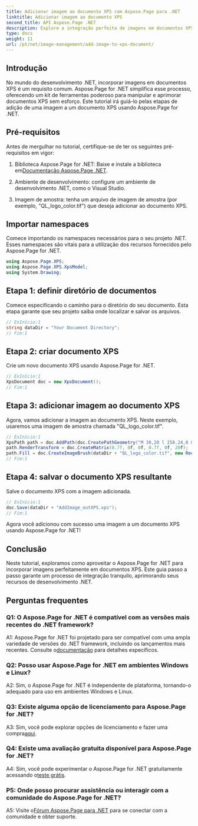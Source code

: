 ```yaml
---
title: Adicionar imagem ao documento XPS com Aspose.Page para .NET
linktitle: Adicionar imagem ao documento XPS
second_title: API Aspose.Page .NET
description: Explore a integração perfeita de imagens em documentos XPS com Aspose.Page for .NET. Siga nosso guia passo a passo para uma experiência de desenvolvimento tranquila.
type: docs
weight: 11
url: /pt/net/image-management/add-image-to-xps-document/
---
```

## Introdução

No mundo do desenvolvimento .NET, incorporar imagens em documentos XPS é um requisito comum. Aspose.Page for .NET simplifica esse processo, oferecendo um kit de ferramentas poderoso para manipular e aprimorar documentos XPS sem esforço. Este tutorial irá guiá-lo pelas etapas de adição de uma imagem a um documento XPS usando Aspose.Page for .NET.

## Pré-requisitos

Antes de mergulhar no tutorial, certifique-se de ter os seguintes pré-requisitos em vigor:

1.  Biblioteca Aspose.Page for .NET: Baixe e instale a biblioteca em[Documentação Aspose.Page .NET](https://reference.aspose.com/page/net/).

2. Ambiente de desenvolvimento: configure um ambiente de desenvolvimento .NET, como o Visual Studio.

3. Imagem de amostra: tenha um arquivo de imagem de amostra (por exemplo, "QL_logo_color.tif") que deseja adicionar ao documento XPS.

## Importar namespaces

Comece importando os namespaces necessários para o seu projeto .NET. Esses namespaces são vitais para a utilização dos recursos fornecidos pelo Aspose.Page for .NET.

```csharp
using Aspose.Page.XPS;
using Aspose.Page.XPS.XpsModel;
using System.Drawing;
```

## Etapa 1: definir diretório de documentos

Comece especificando o caminho para o diretório do seu documento. Esta etapa garante que seu projeto saiba onde localizar e salvar os arquivos.

```csharp
// ExInício:1
string dataDir = "Your Document Directory";
// Fim:1
```

## Etapa 2: criar documento XPS

Crie um novo documento XPS usando Aspose.Page for .NET.

```csharp
// ExInício:1
XpsDocument doc = new XpsDocument();
// Fim:1
```

## Etapa 3: adicionar imagem ao documento XPS

Agora, vamos adicionar a imagem ao documento XPS. Neste exemplo, usaremos uma imagem de amostra chamada "QL_logo_color.tif".

```csharp
// ExInício:1
XpsPath path = doc.AddPath(doc.CreatePathGeometry("M 30,20 l 258.24,0 0,56.64 -258.24,0 Z"));
path.RenderTransform = doc.CreateMatrix(0.7f, 0f, 0f, 0.7f, 0f, 20f);
path.Fill = doc.CreateImageBrush(dataDir + "QL_logo_color.tif", new RectangleF(0f, 0f, 258.24f, 56.64f), new RectangleF(50f, 20f, 193.68f, 42.48f));
// Fim:1
```

## Etapa 4: salvar o documento XPS resultante

Salve o documento XPS com a imagem adicionada.

```csharp
// ExInício:1
doc.Save(dataDir + "AddImage_outXPS.xps");
// Fim:1
```

Agora você adicionou com sucesso uma imagem a um documento XPS usando Aspose.Page for .NET!

## Conclusão

Neste tutorial, exploramos como aproveitar o Aspose.Page for .NET para incorporar imagens perfeitamente em documentos XPS. Este guia passo a passo garante um processo de integração tranquilo, aprimorando seus recursos de desenvolvimento .NET.

## Perguntas frequentes

### Q1: O Aspose.Page for .NET é compatível com as versões mais recentes do .NET framework?

 A1: Aspose.Page for .NET foi projetado para ser compatível com uma ampla variedade de versões do .NET framework, incluindo os lançamentos mais recentes. Consulte o[documentação](https://reference.aspose.com/page/net/) para detalhes específicos.

### Q2: Posso usar Aspose.Page for .NET em ambientes Windows e Linux?

A2: Sim, o Aspose.Page for .NET é independente de plataforma, tornando-o adequado para uso em ambientes Windows e Linux.

### Q3: Existe alguma opção de licenciamento para Aspose.Page for .NET?

 A3: Sim, você pode explorar opções de licenciamento e fazer uma compra[aqui](https://purchase.aspose.com/buy).

### Q4: Existe uma avaliação gratuita disponível para Aspose.Page for .NET?

 A4: Sim, você pode experimentar o Aspose.Page for .NET gratuitamente acessando o[teste grátis](https://releases.aspose.com/).

### P5: Onde posso procurar assistência ou interagir com a comunidade do Aspose.Page for .NET?

 A5: Visite o[Fórum Aspose.Page para .NET](https://forum.aspose.com/c/page/39) para se conectar com a comunidade e obter suporte.